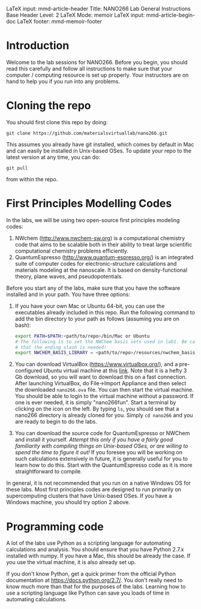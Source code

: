 LaTeX input:        mmd-article-header
Title:              NANO266 Lab General Instructions
Base Header Level:  2
LaTeX Mode:         memoir
LaTeX input:        mmd-article-begin-doc
LaTeX footer:       mmd-memoir-footer

# Introduction

Welcome to the lab sessions for NANO266. Before you begin, you should read this
carefully and follow all instructions to make sure that your computer /
computing resource is set up properly. Your instructors are on hand to help you
if you run into any problems.

# Cloning the repo

You should first clone this repo by doing:

```
git clone https://github.com/materialsvirtuallab/nano266.git
```

This assumes you already have git installed, which comes by default in Mac
and can easily be installed in Unix-based OSes. To update your repo to the
latest version at any time, you can do:

```
git pull
```

from within the repo.

# First Principles Modelling Codes

In the labs, we will be using two open-source first principles modeling codes:

1. NWchem (http://www.nwchem-sw.org) is a computational chemistry code that
   aims to be scalable both in their ability to treat large scientific
   computational chemistry problems efficiently.
2. QuantumEspresso (http://www.quantum-espresso.org/) is an integrated suite of
   computer codes for electronic-structure calculations and materials modeling
   at the nanoscale. It is based on density-functional theory, plane waves, and
   pseudopotentials.

Before you start any of the labs, make sure that you have the software
installed and in your path. You have three options:

1. If you have your own Mac or Ubuntu 64-bit, you can use the
   executables already included in this repo. Run the following command to add
   the bin directory to your path as follows (assuming you are on bash):

    ```bash
    export PATH=$PATH:<path/to/repo>/bin/Mac or Ubuntu
    # The following is to set the NWChem basis sets used in lab1. Be careful
    # that the ending slash is needed!
    export NWCHEM_BASIS_LIBRARY = <path/to/repo>/resources/nwchem_basis/
    ```

2. You can download VirtualBox (https://www.virtualbox.org/), and a
   pre-configured Ubuntu virtual machine at this [link](https://s3.amazonaws.com/mavrl-web/nano266.ova).
   Note that it is a hefty 3 Gb download, so you will want to download this on
   a fast connection. After launching VirtualBox, do File->Import Appliance and
   then select the downloaded `nano266.ova` file. You can then start the
   virtual machine. You should be able to login to the virtual machine without
   a password. If one is ever needed, it is simply "nano266fun". Start a
   terminal by clicking on the icon on the left. By typing `ls`, you should see
   that a nano266 directory is already cloned for you. Simply `cd nano266` and
   you are ready to begin to do the labs.
3. You can download the source code for QuantumEspresso or NWChem and install it
   yourself. *Attempt this only if you have a fairly good familiarity with
   compiling things on Unix-based OSes, or are willing to spend the time to
   figure it out!* If you foresee you will be working on such calculations
   extensively in future, it is generally useful for you to learn how to do
   this. Start with the QuantumEspresso code as it is more straightforward to
   compile.

In general, it is not recommended that you run on a native Windows OS for these
labs. Most first principles codes are designed to run primarily on
supercomputing clusters that have Unix-based OSes. If you have a Windows
machine, you should try option 2 above.

# Programming code

A lot of the labs use Python as a scripting language for automating
calculations and analysis. You should ensure that you have Python 2.7.x
installed with numpy. If you have a Mac, this should be already the case. If you use the virtual machine, it is also already set up.

If you don't know Python, get a quick primer from the official Python documentation at https://docs.python.org/2.7/. You don't really need to know much more than that for the purposes of the labs. Learning how to use a scripting language like Python can save you loads of time in automating calculations.

